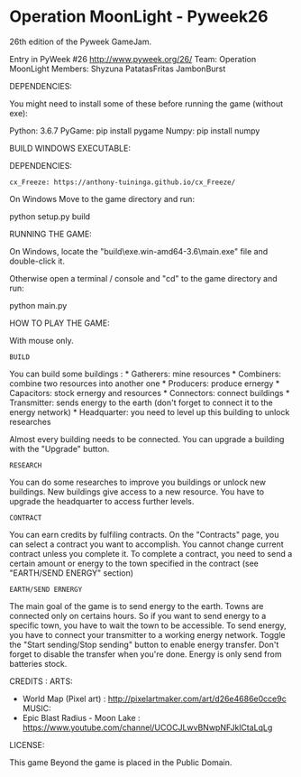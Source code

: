 # Operation MoonLight - Pyweek26
26th edition of the Pyweek GameJam.

Entry in PyWeek #26  <http://www.pyweek.org/26/>
Team: Operation MoonLight 
Members: Shyzuna PatatasFritas JambonBurst


DEPENDENCIES:

You might need to install some of these before running the game (without exe):

  Python:     3.6.7
  PyGame:     pip install pygame
  Numpy:      pip install numpy
  
  
BUILD WINDOWS EXECUTABLE:

  DEPENDENCIES:
   
    cx_Freeze: https://anthony-tuininga.github.io/cx_Freeze/
  
On Windows Move to the game directory and run:
  
  python setup.py build
  

RUNNING THE GAME:

On Windows, locate the "build\exe.win-amd64-3.6\main.exe" file and double-click it.

Otherwise open a terminal / console and "cd" to the game directory and run:

  python main.py


HOW TO PLAY THE GAME:

With mouse only.

    BUILD
	
You can build some buildings :
    * Gatherers: mine resources
	* Combiners: combine two resources into another one
	* Producers: produce ernergy
	* Capacitors: stock ernergy and resources
	* Connectors: connect buildings
	* Transmitter: sends energy to the earth (don't forget to connect it to the energy network)
	* Headquarter: you need to level up this building to unlock researches
	
Almost every building needs to be connected.
You can upgrade a building with the "Upgrade" button.

    RESEARCH

You can do some researches to improve you buildings or unlock new buildings.
New buildings give access to a new resource.
You have to upgrade the headquarter to access further levels.

	CONTRACT

You can earn credits by fulfiling contracts.
On the "Contracts" page, you can select a contract you want to accomplish.
You cannot change current contract unless you complete it.
To complete a contract, you need to send a certain amount or energy to the town specified in the contract (see "EARTH/SEND ENERGY" section)

    EARTH/SEND ERNERGY
	
The main goal of the game is to send energy to the earth.
Towns are connected only on certains hours. So if you want to send energy to a specific town, you have to wait the town to be accessible.
To send energy, you have to connect your transmitter to a working energy network.
Toggle the "Start sending/Stop sending" button to enable energy transfer. Don't forget to disable the transfer when you're done.
Energy is only send from batteries stock.


CREDITS :
  ARTS:
   * World Map (Pixel art) : http://pixelartmaker.com/art/d26e4686e0cce9c
  MUSIC:
   * Epic Blast Radius - Moon Lake : https://www.youtube.com/channel/UCOCJLwvBNwpNFJklCtaLqLg


LICENSE:

This game Beyond the game is placed in the Public Domain.